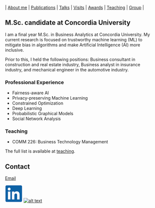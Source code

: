 | [About me](aboutme.md) | [Publications](publications.md) | [Talks](talks.md) | [Visits](visits.md) | [Awards](awards.md) | [Teaching](teaching.md) | [Group](student.md) | 

## M.Sc. candidate at Concordia University
I am a final year M.Sc. in Business Analytics at Concordia University. My current research is focused on trustworthy machine learning (ML) to mitigate bias in algorithms and make Artificial Intelligence (AI) more inclusive.

Prior to this, I held the following positions: Business consultant in construction and real estate industry, Business analyst in insurance industry, and mechanical engineer in the automotive industry.  

### Professional Experience

- Fairness-aware AI
- Privacy-preserving Machine Learning
- Constrained Optimization
- Deep Learning
- Probabilistic Graphical Models
- Social Network Analysis

### Teaching

- COMM 226: Business Technology Management 

The full list is available at [teaching](teaching.md).

## Contact

[Email](amirhoseyn.saryazdi@gmail.com)

[![alt text](linkedin.png)](https://www.linkedin.com/ "LinkedIn")
[![alt text](scholar.png)](https://scholar.google.com/ "Google Scholar")

